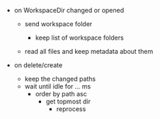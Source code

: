 - on WorkspaceDir changed or opened
    - send workspace folder
        - keep list of workspace folders

    - read all files and keep metadata about them

- on delete/create
    - keep the changed paths
    - wait until idle for ... ms
        - order by path asc
            - get topmost dir
                - reprocess
